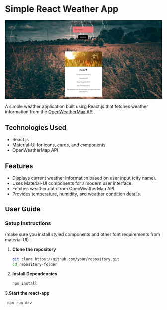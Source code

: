 # Simple React Weather App

![Weather App](Glimse.jpeg)

A simple weather application built using React.js that fetches weather information from the [OpenWeatherMap API](https://openweathermap.org/current).

## Technologies Used

- React.js
- Material-UI for icons, cards, and components
- OpenWeatherMap API

## Features

- Displays current weather information based on user input (city name).
- Uses Material-UI components for a modern user interface.
- Fetches weather data from OpenWeatherMap API.
- Provides temperature, humidity, and weather condition details.

## User Guide

### Setup Instructions
(make sure you install styled components and other font requirements from material UI)
1. **Clone the repository**

   ```bash
   git clone https://github.com/your/repository.git
   cd repository-folder
2. **Install Dependencies**
    ```bash
    npm install
3.**Start the react-app**
   ```bash
    npm run dev


